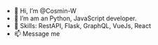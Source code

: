 - 👋 Hi, I’m @Cosmin-W
- 👀 I’m am an Python, JavaScript developer.
- 🌱 Skills: RestAPI, Flask, GraphQL, VueJs, React
- 📫 Message me 

<!---
Cosmin-W/Cosmin-W is a ✨ special ✨ repository because its `README.md` (this file) appears on your GitHub profile.
You can click the Preview link to take a look at your changes.
--->
